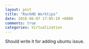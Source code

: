 ```yaml
---
layout: post
title: "RackHD Worktips"
date: 2016-06-07 17:05:19 +0800
comments: true
categories: Virtualization
---
```

Should write it for adding ubuntu issue. 
